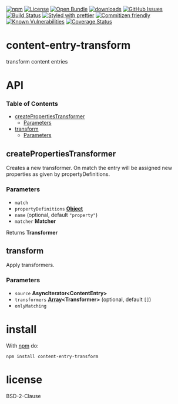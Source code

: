 [![npm](https://img.shields.io/npm/v/content-entry-transform.svg)](https://www.npmjs.com/package/content-entry-transform)
[![License](https://img.shields.io/badge/License-BSD%203--Clause-blue.svg)](https://opensource.org/licenses/BSD-3-Clause)
[![Open Bundle](https://bundlejs.com/badge-light.svg)](https://bundlejs.com/?q=content-entry-transform)
[![downloads](http://img.shields.io/npm/dm/content-entry-transform.svg?style=flat-square)](https://npmjs.org/package/content-entry-transform)
[![GitHub Issues](https://img.shields.io/github/issues/arlac77/content-entry-transform.svg?style=flat-square)](https://github.com/arlac77/content-entry-transform/issues)
[![Build Status](https://img.shields.io/endpoint.svg?url=https%3A%2F%2Factions-badge.atrox.dev%2Farlac77%2Fcontent-entry-transform%2Fbadge\&style=flat)](https://actions-badge.atrox.dev/arlac77/content-entry-transform/goto)
[![Styled with prettier](https://img.shields.io/badge/styled_with-prettier-ff69b4.svg)](https://github.com/prettier/prettier)
[![Commitizen friendly](https://img.shields.io/badge/commitizen-friendly-brightgreen.svg)](http://commitizen.github.io/cz-cli/)
[![Known Vulnerabilities](https://snyk.io/test/github/arlac77/content-entry-transform/badge.svg)](https://snyk.io/test/github/arlac77/content-entry-transform)
[![Coverage Status](https://coveralls.io/repos/arlac77/content-entry-transform/badge.svg)](https://coveralls.io/github/arlac77/content-entry-transform)

# content-entry-transform

transform content entries

# API

<!-- Generated by documentation.js. Update this documentation by updating the source code. -->

### Table of Contents

*   [createPropertiesTransformer](#createpropertiestransformer)
    *   [Parameters](#parameters)
*   [transform](#transform)
    *   [Parameters](#parameters-1)

## createPropertiesTransformer

Creates a new transformer.
On match the entry will be assigned new properties as given by propertyDefinitions.

### Parameters

*   `match`  
*   `propertyDefinitions` **[Object](https://developer.mozilla.org/docs/Web/JavaScript/Reference/Global_Objects/Object)** 
*   `name`   (optional, default `"property"`)
*   `matcher` **Matcher** 

Returns **Transformer** 

## transform

Apply transformers.

### Parameters

*   `source` **AsyncIterator\<ContentEntry>** 
*   `transformers` **[Array](https://developer.mozilla.org/docs/Web/JavaScript/Reference/Global_Objects/Array)\<Transformer>**  (optional, default `[]`)
*   `onlyMatching`  

# install

With [npm](http://npmjs.org) do:

```shell
npm install content-entry-transform
```

# license

BSD-2-Clause
